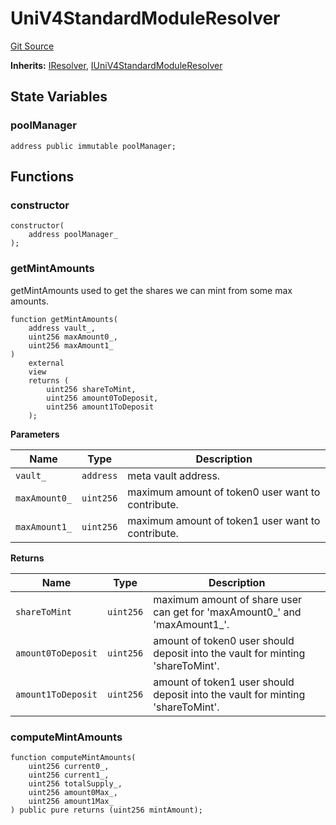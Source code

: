 # UniV4StandardModuleResolver
[Git Source](https://github.com/ArrakisFinance/arrakis-modular/arrakis-modular/blob/main/src/modules/resolvers/UniV4StandardModuleResolver.sol)

**Inherits:**
[IResolver](/autogenerated/interfaces/IResolver.sol/interface.IResolver.md), [IUniV4StandardModuleResolver](/autogenerated/interfaces/IUniV4StandardModuleResolver.sol/interface.IUniV4StandardModuleResolver.md)


## State Variables
### poolManager

```solidity
address public immutable poolManager;
```


## Functions
### constructor


```solidity
constructor(
    address poolManager_
);
```

### getMintAmounts

getMintAmounts used to get the shares we can mint from some max amounts.


```solidity
function getMintAmounts(
    address vault_,
    uint256 maxAmount0_,
    uint256 maxAmount1_
)
    external
    view
    returns (
        uint256 shareToMint,
        uint256 amount0ToDeposit,
        uint256 amount1ToDeposit
    );
```
**Parameters**

|Name|Type|Description|
|----|----|-----------|
|`vault_`|`address`|meta vault address.|
|`maxAmount0_`|`uint256`|maximum amount of token0 user want to contribute.|
|`maxAmount1_`|`uint256`|maximum amount of token1 user want to contribute.|

**Returns**

|Name|Type|Description|
|----|----|-----------|
|`shareToMint`|`uint256`|maximum amount of share user can get for 'maxAmount0_' and 'maxAmount1_'.|
|`amount0ToDeposit`|`uint256`|amount of token0 user should deposit into the vault for minting 'shareToMint'.|
|`amount1ToDeposit`|`uint256`|amount of token1 user should deposit into the vault for minting 'shareToMint'.|


### computeMintAmounts


```solidity
function computeMintAmounts(
    uint256 current0_,
    uint256 current1_,
    uint256 totalSupply_,
    uint256 amount0Max_,
    uint256 amount1Max_
) public pure returns (uint256 mintAmount);
```

